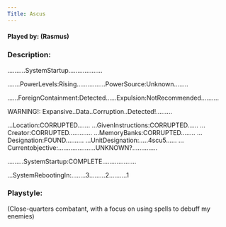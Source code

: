 ```yaml
---
Title: Ascus
---
```

#### Played by: (Rasmus)
### Description:
……….SystemStartup……………….

…….PowerLevels:Rising…………….PowerSource:Unknown……..

......ForeignContainment:Detected……Expulsion:NotRecommended……….

WARNING!: Expansive..Data..Corruption..Detected!.........

…Location:CORRUPTED…….
…GivenInstructions:CORRUPTED……
…Creator:CORRUPTED………….
…MemoryBanks:CORRUPTED........
…Designation:FOUND..........
…UnitDesignation:.....4scu5……
…Currentobjective:.....................UNKNOWN?..............

………SystemStartup:COMPLETE……………….

…SystemRebootingIn:........3………2……….1

### Playstyle:
(Close-quarters combatant, with a focus on using spells to debuff my enemies) 